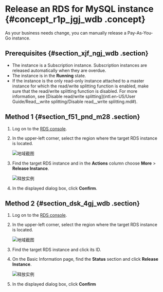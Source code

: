 # Release an RDS for MySQL instance {#concept_r1p_jgj_wdb .concept}

As your business needs change, you can manually release a Pay-As-You-Go instance.

## Prerequisites {#section_xjf_ngj_wdb .section}

-   The instance is a Subscription instance. Subscription instances are released automatically when they are overdue.
-   The instance is in the **Running** state.
-   If the instance is the only read-only instance attached to a master instance for which the read/write splitting function is enabled, make sure that the read/write splitting function is disabled. For more information, see [Disable read/write splitting](intl.en-US/User Guide/Read__write splitting/Disable read__write splitting.md#).

## Method 1 {#section_f51_pnd_m28 .section}

1.  Log on to the [RDS console](https://rds.console.aliyun.com/).
2.  In the upper-left corner, select the region where the target RDS instance is located.

    ![地域截图](http://static-aliyun-doc.oss-cn-hangzhou.aliyuncs.com/assets/img/7882/156592452937169_en-US.png)

3.  Find the target RDS instance and in the **Actions** column choose **More** \> **Release Instance**.

    ![释放实例](http://static-aliyun-doc.oss-cn-hangzhou.aliyuncs.com/assets/img/7887/156592452911173_en-US.png)

4.  In the displayed dialog box, click **Confirm**.

## Method 2 {#section_dsk_4gj_wdb .section}

1.  Log on to the [RDS console](https://rds.console.aliyun.com/).
2.  In the upper-left corner, select the region where the target RDS instance is located.

    ![地域截图](http://static-aliyun-doc.oss-cn-hangzhou.aliyuncs.com/assets/img/7882/156592452937169_en-US.png)

3.  Find the target RDS instance and click its ID.
4.  On the Basic Information page, find the **Status** section and click **Release Instance**.

    ![释放实例](http://static-aliyun-doc.oss-cn-hangzhou.aliyuncs.com/assets/img/7887/15659245303024_en-US.png)

5.  In the displayed dialog box, click **Confirm**

